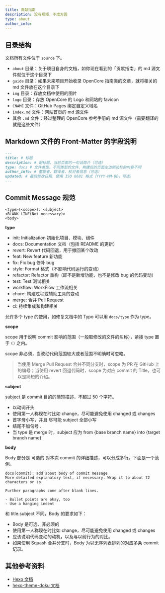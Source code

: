 ```yaml
---
title: 贡献指南
description: 没有规矩，不成方圆
type: about
author_info:
---
```


## 目录结构

文档所有文件位于 `source` 下。

- `about` 目录：关于项目自身的文档，如你现在看到的「贡献指南」的 md 源文件就位于这个目录下
- `guide` 目录：如果未来项目开始收录 OpenCore 指南类的文章，就将相关的 md 文件放在这个目录下
- `img` 目录：存放文档中使用的图片
- `logo` 目录：存放 OpenCore 的 Logo 和网站的 favicon
- `CNAME` 文件：GitHub Pages 绑定自定义域名
- `index.md` 文件：网站首页的 md 源文件
- 其余 `.md` 文件：经过整理的 OpenCore 参考手册的 md 源文件（需要翻译的就是这些文件）

## Markdown 文件的 Front-Matter 的字段说明

```markdown
---
title: # 标题
description: # 副标题、当前页面的一句话简介（可选）
type: docs # 文件类型。不同类型的文件、构建后的页面左边侧边栏的内容不同
author_info: # 整理者、翻译者、校对者信息（可选）
updated: # 最后修改日期，使用 ISO 8681 格式（YYYY-MM-DD，可选）
---
```

## Commit Message 规范

```
<type>(<scope>): <subject>
<BLANK LINE(Not necessary)>
<body>
```

**type**

- init: Initialization 初始化项目、模块、组件
- docs: Documentation 文档（包括 README 的更新）
- revert: Revert 代码回退，用于撤回某个改动
- feat: New feature 新功能
- fix: Fix bug 修补 bug
- style: Format 格式（不影响代码运行的变动）
- refactor: Refactor 重构（即不是新增功能，也不是修改 bug 的代码变动）
- test: Test 测试相关
- workflow: WorkFlow 工作流相关
- chore: 构建过程或辅助工具的变动
- merge: 合并 Pull Request
- ci: 持续集成和构建相关

允许多个 type 的使用，如修复文档中的 Typo 可以用 `docs/type` 作为 type。

**scope**

scope 用于说明 commit 影响的范围（一般取修改的文件的名称），紧接 type 置于 `()` 之内。

scope 非必须，当改动代码范围较大或者范围不明确时可忽略。

> 当使用 Merge Pull Request 合并不同分支时，scope 为 PR 在 GitHub 上的编号；当使用 revert 回退代码时，scope 为对应 commit 的 Title，也可以是简短的介绍。

**subject**

subject 是 commit 目的的简短描述，不超过 50 个字符。

- 以动词开头
- 使用第一人称现在时比如 change，尽可能避免使用 changed 或 changes
- 首字母小写，并且 尽可能 subject 全部小写
- 结尾不加句号 .
- 当 type 是 merge 时，subject 应为 from {base branch name} into {target branch name}

**body**

Body 部分是 可选的 对本次 commit 的详细描述，可以分成多行。下面是一个范例。

```
docs(commit): add about body of commit message
More detailed explanatory text, if necessary. Wrap it to about 72 characters or so.

Further paragraphs come after blank lines.

- Bullet points are okay, too
- Use a hanging indent
```

和 title.subject 不同，Body 的要求如下：

- Body 是可选、非必须的
- 使用第一人称现在时比如 change，尽可能避免使用 changed 或 changes
- 应该说明代码变动的动机，以及与以前行为的对比。
- 如果使用 Squash 合并分支时，Body 为以无序列表排列的对应多条 commit 记录。

## 其他参考资料

- [Hexo 文档](https://hexo.io)
- [hexo-theme-doku 文档](https://doku.skk.moe)
